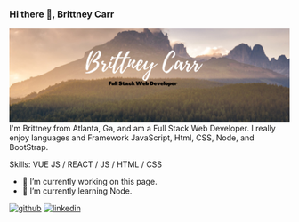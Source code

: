 ### Hi there 👋, Brittney Carr

![](banner.png)
I'm Brittney from Atlanta, Ga, and am a Full Stack Web Developer. I really enjoy languages and Framework JavaScript, Html, CSS, Node, and BootStrap.

Skills: VUE JS / REACT / JS / HTML / CSS

- 🔭 I’m currently working on this page. 
- 🌱 I’m currently learning Node.


[<img src='https://cdn.jsdelivr.net/npm/simple-icons@3.0.1/icons/github.svg' alt='github' height='40'>](https://github.com/bvoncarr)  [<img src='https://cdn.jsdelivr.net/npm/simple-icons@3.0.1/icons/linkedin.svg' alt='linkedin' height='40'>](https://www.linkedin.com/in/bvoncarr/)  

